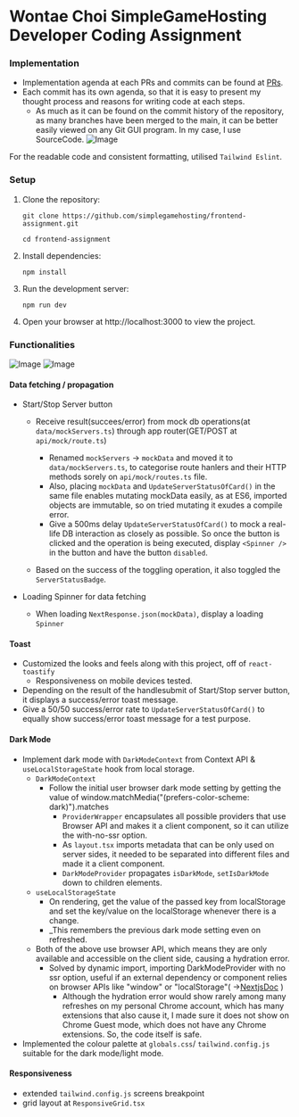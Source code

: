# Wontae Choi SimpleGameHosting Developer Coding Assignment

### Implementation

- Implementation agenda at each PRs and commits can be found at [PRs](https://github.com/wontae-gramin9/sgh/pulls?q=is%3Apr+is%3Aclosed).
- Each commit has its own agenda, so that it is easy to present my thought process and reasons for writing code at each steps.
  - As much as it can be found on the commit history of the repository, as many branches have been merged to the main, it can be better easily viewed on any Git GUI program. In my case, I use SourceCode.
    ![Image](https://github.com/user-attachments/assets/fd5bb68e-50f0-409a-a988-e8436315ac46)

For the readable code and consistent formatting, utilised `Tailwind Eslint`.

### Setup

1. Clone the repository:
   ```
   git clone https://github.com/simplegamehosting/frontend-assignment.git
   ```
   ```
   cd frontend-assignment
   ```
2. Install dependencies:
   ```
   npm install
   ```
3. Run the development server:
   ```
   npm run dev
   ```
4. Open your browser at http://localhost:3000 to view the project.

### Functionalities

![Image](https://github.com/user-attachments/assets/c7df056d-516b-4d4e-afaa-0aeb25bfe298)
![Image](https://github.com/user-attachments/assets/7c282393-780c-40c5-8f96-7173f7cf5d2f)

#### Data fetching / propagation

- Start/Stop Server button

  - Receive result(succees/error) from mock db operations(at `data/mockServers.ts`) through app router(GET/POST at `api/mock/route.ts`)

    - Renamed `mockServers` → `mockData` and moved it to `data/mockServers.ts`, to categorise route hanlers and their HTTP methods sorely on `api/mock/routes.ts` file.
    - Also, placing `mockData` and `UpdateServerStatusOfCard()` in the same file enables mutating mockData easily, as at ES6, imported objects are immutable, so on tried mutating it exudes a compile error.
    - Give a 500ms delay `UpdateServerStatusOfCard()` to mock a real-life DB interaction as closely as possible. So once the button is clicked and the operation is being executed, display `<Spinner />` in the button and have the button `disabled`.

  - Based on the success of the toggling operation, it also toggled the `ServerStatusBadge`.

- Loading Spinner for data fetching
  - When loading `NextResponse.json(mockData)`, display a loading `Spinner`

#### Toast

- Customized the looks and feels along with this project, off of `react-toastify`
  - Responsiveness on mobile devices tested.
- Depending on the result of the handlesubmit of Start/Stop server button, it displays a success/error toast message.
- Give a 50/50 success/error rate to `UpdateServerStatusOfCard()` to equally show success/error toast message for a test purpose.

#### Dark Mode

- Implement dark mode with `DarkModeContext` from Context API & `useLocalStorageState` hook from local storage.
  - `DarkModeContext`
    - Follow the initial user browser dark mode setting by getting the value of window.matchMedia("(prefers-color-scheme: dark)").matches
      - `ProviderWrapper` encapsulates all possible providers that use Browser API and makes it a client component, so it can utilize the with-no-ssr option.
      - As `layout.tsx` imports metadata that can be only used on server sides, it needed to be separated into different files and made it a client component.
      - `DarkModeProvider` propagates `isDarkMode`, `setIsDarkMode` down to children elements.
  - `useLocalStorageState`
    - On rendering, get the value of the passed key from localStorage and set the key/value on the localStorage whenever there is a change.
    - \_This remembers the previous dark mode setting even on refreshed.
  - Both of the above use browser API, which means they are only available and accessible on the client side, causing a hydration error.
    - Solved by dynamic import, importing DarkModeProvider with no ssr option, useful if an external dependency or component relies on browser APIs like "window" or "localStorage"( →[NextjsDoc](https://nextjs.org/docs/pages/building-your-application/optimizing/lazy-loading#with-no-ssr) )
      - Although the hydration error would show rarely among many refreshes on my personal Chrome account, which has many extensions that also cause it, I made sure it does not show on Chrome Guest mode, which does not have any Chrome extensions. So, the code itself is safe.
- Implemented the colour palette at `globals.css`/ `tailwind.config.js` suitable for the dark mode/light mode.

#### Responsiveness

- extended `tailwind.config.js` screens breakpoint
- grid layout at `ResponsiveGrid.tsx`
